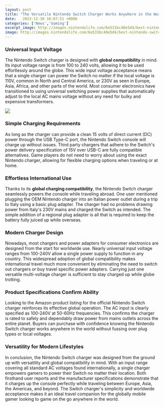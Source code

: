 ```yaml
---
layout: post
title: "The Versatile Nintendo Switch Charger Works Anywhere in the World"
date:   2023-12-30 16:07:51 +0000
categories: ['News','Gaming']
excerpt_image: http://images.nintendolife.com/6e531bc40e5d4/best-nintendo-switch-portable-chargers.original.jpg
image: http://images.nintendolife.com/6e531bc40e5d4/best-nintendo-switch-portable-chargers.original.jpg
---
```


### Universal Input Voltage
The Nintendo Switch charger is designed with **global compatibility** in mind. Its input voltage range is from 100 to 240 volts, allowing it to be used effortlessly around the globe. This wide input voltage acceptance means that a single charger can power the Switch no matter if the local voltage is 110V, common in North and Central America, or 230V as seen in Europe, Asia, Africa, and other parts of the world. Most consumer electronics have transitioned to using universal switching power supplies that automatically adjust to the local AC mains voltage without any need for bulky and expensive transformers. 

![](http://www.techtoyreviews.com/wp-content/uploads/2018/06/Anker-Portable-Chargers-Nintendo-Switch.jpg)
### Simple Charging Requirements
As long as the charger can provide a clean 15 volts of direct current (DC) power through the USB Type-C port, the Nintendo Switch console will charge up without issues. Third party chargers that adhere to the Switch's power delivery specification of 15V over USB-C are fully compatible alternatives. Game players do not need to worry about using the exact Nintendo charger, allowing for flexible charging options when traveling or at home.
### Effortless International Use
Thanks to its **global charging compatibility**, the Nintendo Switch charger seamlessly powers the console while traveling abroad. One user mentioned plugging the OEM Nintendo charger into an Italian power outlet during a trip to Italy using a basic plug adapter. The charger had no problems drawing power from Italy's 230V mains and charged the Switch as intended. The simple addition of a regional plug adapter is all that is required to keep the battery fully juiced up while overseas.
### Modern Charger Design
Nowadays, most chargers and power adapters for consumer electronics are designed from the start for worldwide use. Nearly universal input voltage ranges from 100-240V allow a single power supply to function in any country. This widespread adoption of global compatibility makes international travel much more convenient by eliminating the need to switch out chargers or buy travel specific power adapters. Carrying just one versatile multi-voltage charger is sufficient to stay charged up while globe trotting.
### Product Specifications Confirm Ability
Looking to the Amazon product listing for the official Nintendo Switch charger reinforces its effective global operation. The AC input is clearly specified as 100-240V at 50-60Hz frequencies. This confirms the charger is rated to safely and dependably draw power from mains outlets across the entire planet. Buyers can purchase with confidence knowing the Nintendo Switch charger works anywhere in the world without fussing over plug types or local voltages.
### Versatility for Modern Lifestyles 
In conclusion, the Nintendo Switch charger was designed from the ground up with versatility and global compatibility in mind. With an input range covering all standard AC voltages found internationally, a single charger empowers gamers to power their Switch no matter their location. Both firsthand user reports and the manufacturer specifications demonstrate that it charges up the console perfectly while traveling between Europe, Asia, the Americas, and beyond. The Switch charger's simplicity and worldwide acceptance makes it an ideal travel companion for the globally mobile gamer looking to game on the go anywhere in the world.